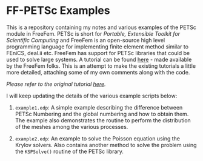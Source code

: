 FF-PETSc Examples
===

This is a repository containing my notes and various examples of the PETSc module
in FreeFem. PETSc is short for *Portable, Extensible Toolkit for
Scientific Computing* and FreeFem is an open-source high level
programming language for implementing finite element method similar to
FEniCS, deal.ii etc. FreeFem has support for PETSc libraries that
could be used to solve large systems. A tutorial can be
found [here](https://doc.freefem.org/documentation/petsc/index.html) -
made available by the FreeFem folks. This is an attempt
to make the existing tutorials a little more detailed, attaching some
of my own comments along with the code.

*Please refer to the original tutorial
[here](https://doc.freefem.org/documentation/petsc/index.html).*

I will keep updating the details of the various example scripts below:

1. `example1.edp`: A simple example describing the difference between PETSc
   Numbering and the global numbering and how to obtain them. The
   example also demonstrates the routine to perform the distribution
   of the meshes among the various processes.

2. `example2.edp`: An example to solve the Poisson equation using the
   Krylov solvers. Also contains another method to solve the problem
   using the `KSPSolve()` routine of the PETSc library.
